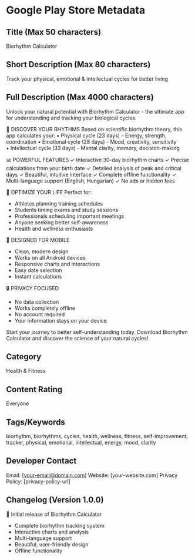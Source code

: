 # Google Play Store Metadata

## Title (Max 50 characters)
Biorhythm Calculator

## Short Description (Max 80 characters)  
Track your physical, emotional & intellectual cycles for better living

## Full Description (Max 4000 characters)

Unlock your natural potential with Biorhythm Calculator - the ultimate app for understanding and tracking your biological cycles.

🌟 DISCOVER YOUR RHYTHMS
Based on scientific biorhythm theory, this app calculates your:
• Physical cycle (23 days) - Energy, strength, coordination
• Emotional cycle (28 days) - Mood, creativity, sensitivity  
• Intellectual cycle (33 days) - Mental clarity, memory, decision-making

📊 POWERFUL FEATURES
✓ Interactive 30-day biorhythm charts
✓ Precise calculations from your birth date
✓ Detailed analysis of peak and critical days
✓ Beautiful, intuitive interface
✓ Complete offline functionality
✓ Multi-language support (English, Hungarian)
✓ No ads or hidden fees

🎯 OPTIMIZE YOUR LIFE
Perfect for:
- Athletes planning training schedules
- Students timing exams and study sessions
- Professionals scheduling important meetings
- Anyone seeking better self-awareness
- Health and wellness enthusiasts

📱 DESIGNED FOR MOBILE
- Clean, modern design
- Works on all Android devices
- Responsive charts and interactions  
- Easy date selection
- Instant calculations

🔒 PRIVACY FOCUSED
- No data collection
- Works completely offline
- No account required
- Your information stays on your device

Start your journey to better self-understanding today. Download Biorhythm Calculator and discover the science of your natural cycles!

## Category
Health & Fitness

## Content Rating
Everyone

## Tags/Keywords
biorhythm, biorhythms, cycles, health, wellness, fitness, self-improvement, tracker, physical, emotional, intellectual, energy, mood, clarity

## Developer Contact
Email: [your-email@domain.com]
Website: [your-website.com]
Privacy Policy: [privacy-policy-url]

## Changelog (Version 1.0.0)
🎉 Initial release of Biorhythm Calculator
- Complete biorhythm tracking system
- Interactive charts and analysis
- Multi-language support
- Beautiful, user-friendly design
- Offline functionality
